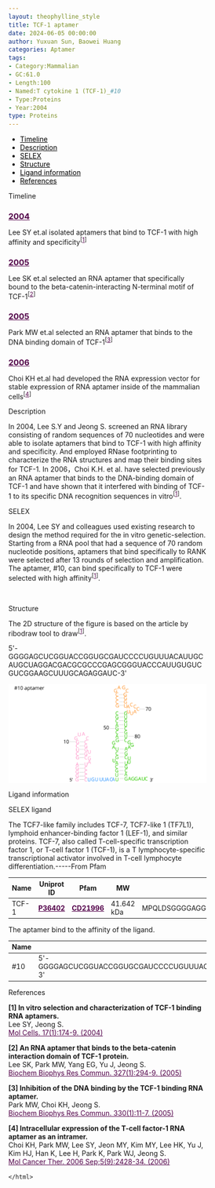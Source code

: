 ```yaml
---
layout: theophylline_style
title: TCF-1 aptamer
date: 2024-06-05 00:00:00
author: Yuxuan Sun, Baowei Huang
categories: Aptamer
tags:
- Category:Mammalian
- GC:61.0
- Length:100
- Named:T cytokine 1 (TCF-1)_#10
- Type:Proteins
- Year:2004
type: Proteins
---
```

<html>


<div class="side-nav">
<ul>
    <div class="side-nav-item"><li><a href="#timeline" style="color: #000000;">Timeline</a></li></div>
    <div class="side-nav-item"><li><a href="#description" style="color: #000000;">Description</a></li></div>
    <div class="side-nav-item"><li><a href="#SELEX" style="color: #000000;">SELEX</a></li></div>
    <div class="side-nav-item"><li><a href="#Structure" style="color: #000000;">Structure</a></li></div>
    <div class="side-nav-item"><li><a href="#ligand-recognition" style="color: #000000;">Ligand information</a></li></div>
    <div class="side-nav-item"><li><a href="#references" style="color: #000000;">References</a></li></div>
    </ul>
</div>



<p class="header_box" id="timeline">Timeline</p>
<div class="timeline">
  <div class="entry">
  <div class="title">
    <h3><a href="https://pubmed.ncbi.nlm.nih.gov/15055546/" target="_blank" style="color:#520049">2004</a></h3>
  </div>
  <div class="body">
    <p>Lee SY et.al isolated aptamers that bind to TCF-1 with high affinity and specificity<sup>[<a href="#ref1" style="color:#520049">1</a>]</sup></p>
  </div>
 </div>
            
 <div class="entry">
  <div class="title">
    <h3><a href="https://pubmed.ncbi.nlm.nih.gov/15629461/" target="_blank" style="color:#520049">2005</a></h3>
  </div>
  <div class="body">
    <p>Lee SK et.al selected an RNA aptamer that specifically bound to the beta-catenin-interacting N-terminal motif of TCF-1<sup>[<a href="#ref2" style="color:#520049">2</a>]</sup></p>
  </div>
 </div>
            
 <div class="entry">
  <div class="title">
    <h3><a href="https://pubmed.ncbi.nlm.nih.gov/15781225/" target="_blank" style="color:#520049">2005</a></h3>
  </div>
  <div class="body">
    <p>Park MW et.al selected an RNA aptamer that binds to the DNA binding domain of TCF-1<sup>[<a href="#ref3" style="color:#520049">3</a>]</sup></p>
  </div>
 </div>
            
 <div class="entry">
  <div class="title">
    <h3><a href="https://pubmed.ncbi.nlm.nih.gov/16985077/" target="_blank" style="color:#520049">2006</a></h3>
  </div>
  <div class="body">
    <p>Choi KH et.al had developed the RNA expression vector for stable expression of RNA aptamer inside of the mammalian cells<sup>[<a href="#ref4" style="color:#520049">4</a>]</sup></p>
  </div>
 </div>
</div>



<p class="header_box" id="description">Description</p>
<p>In 2004, Lee S.Y and Jeong S. screened an RNA library consisting of random sequences of 70 nucleotides and were able to isolate aptamers that bind to TCF-1 with high affinity and specificity. And employed RNase footprinting to characterize the RNA structures and map their binding sites for TCF-1. In 2006，Choi K.H. et al. have selected previously an RNA aptamer that binds to the DNA-binding domain of TCF-1 and have shown that it interfered with binding of TCF-1 to its specific DNA recognition sequences in vitro<sup>[<a href="#ref1" style="color:#520049">1</a>]</sup>.<br></p>


<p class="header_box" id="SELEX">SELEX</p>
<p>In 2004, Lee SY and colleagues used existing research to design the method required for the in vitro genetic-selection. Starting from a RNA pool that had a sequence of 70 random nucleotide positions, aptamers that bind specifically to RANK were selected after 13 rounds of selection and amplification. The aptamer, #10, can bind specifically to TCF-1 were selected with high affinity<sup>[<a href="#ref1" style="color:#520049">1</a>]</sup>.<p>
<br>


<p class="header_box" id="Structure">Structure</p>
<p>The 2D structure of the figure is based on the article by ribodraw tool to draw<sup>[<a href="#ref1" style="color:#520049">1</a>]</sup>.<br></p>
<p>5'-GGGGAGCUCGGUACCGGUGCGAUCCCCUGUUUACAUUGCAUGCUAGGACGACGCGCCCGAGCGGGUACCCAUUGUGUCGUCGGAAGCUUUGCAGAGGAUC-3'</p>
<img src="/images/2D/10_aptamer_2D.svg" alt="drawing" style="width:800px;display:block;margin:0 auto;border-radius:0;" class="img-responsive">
<div style="display: flex; justify-content: center;"></div>



<font ><p class="header_box" id="ligand-recognition">Ligand information</p>  

<p class="blowheader_box">SELEX ligand</p>
<p>The TCF7-like family includes TCF-7, TCF7-like 1 (TF7L1), lymphoid enhancer-binding factor 1 (LEF-1), and similar proteins. TCF-7, also called T-cell-specific transcription factor 1, or T-cell factor 1 (TCF-1), is a T lymphocyte-specific transcriptional activator involved in T-cell lymphocyte differentiation.-----From Pfam</p>
<table class="table table-bordered" style="table-layout:fixed;width:auto;margin-left:auto;margin-right:auto;" >
  <thead>
      <tr>
        <th onclick="sortTable(0)">Name</th>
        <th onclick="sortTable(1)">Uniprot ID</th>
        <th onclick="sortTable(2)">Pfam</th>
        <th onclick="sortTable(3)">MW</th>
        <th onclick="sortTable(4)">Amino acids sequences</th>
        <th onclick="sortTable(5)">PDB</th>
        <th onclick="sortTable(6)">Gene ID</th>
      </tr>
  </thead>
    <tbody>
      <tr>
        <td name="td0">TCF-1</td>
        <td name="td1"><a href="https://www.uniprot.org/uniprotkb/P36402/entry" target="_blank" style="color:#520049"><b>P36402</b></a></td>
        <td name="td2"><a href="https://www.ebi.ac.uk/interpro/entry/cdd/CD21996/" target="_blank" style="color:#520049"><b>CD21996</b></a></td>
        <td name="td3">41.642 kDa</td>
        <td name="td4">MPQLDSGGGGAGGGDDLGAPDELLAFQDEGEEQDDKSRDSAAGPERDLAELKSSLVNESEGAAGGAGIPGVPGAGAGARGEAEALGREHAAQRLFPDKLPEPLEDGLKAPECTSGMYKETVYSAFNLLMHYPPPSGAGQHPQPQPPLHKANQPPHGVPQLSLYEHFNSPHPTPAPADISQKQVHRPLQTPDLSGFYSLTSGSMGQLPHTVSWFTHPSLMLGSGVPGHPAAIPHPAIVPPSGKQELQPFDRNLKTQAESKAEKEAKKPTIKKPLNAFMLYMKEMRAKVIAECTLKESAAINQILGRRWHALSREEQAKYYELARKERQLHMQLYPGWSARDNYGKKKRRSREKHQESTTETNWPRELKDGNGQESLSMSSSSSPA</td>
        <td name="td5">NA</td>
        <td name="td6"><a href="https://www.ncbi.nlm.nih.gov/gene/6932" target="_blank" style="color:#520049"><b>6932</b></a></td>
      </tr>
	  </tbody>
  </table>
<p>The aptamer bind to the affinity of the ligand.</p>
<table class="table table-bordered" style="table-layout:fixed;width:auto;margin-left:auto;margin-right:auto;" >
  <thead>
      <tr>
        <th onclick="sortTable(0)">Name</th>
        <th onclick="sortTable(1)">Sequence</th>
        <th onclick="sortTable(2)">Ligand</th>
        <th onclick="sortTable(3)">Affinity</th>
      </tr>
  </thead>
    <tbody>
      <tr>
        <td name="td0">#10</td>
        <td name="td1">5'-GGGGAGCUCGGUACCGGUGCGAUCCCCUGUUUACAUUGCAUGCUAGGACGACGCGCCCGAGCGGGUACCCAUUGUGUCGUCGGAAGCUUUGCAGAGGAUC-3'</td>
        <td name="td2">TCF-1</td>
        <td name="td3">125 ± 25 nM</td>
      </tr>
	  </tbody>
  </table>


                 
<p class="header_box" id="references">References</p>
                
<a id="ref1"></a><font><strong>[1] In vitro selection and characterization of TCF-1 binding RNA aptamers.</strong></font><br />
Lee SY, Jeong S.<br />
<a href="https://pubmed.ncbi.nlm.nih.gov/15055546/" target="_blank" style="color:#520049">Mol Cells. 17(1):174-9. (2004)</a>
<br/>
            
<a id="ref2"></a><font><strong>[2] An RNA aptamer that binds to the beta-catenin interaction domain of TCF-1 protein.</strong></font><br />
Lee SK, Park MW, Yang EG, Yu J, Jeong S.<br />
<a href="https://pubmed.ncbi.nlm.nih.gov/15629461/" target="_blank" style="color:#520049">Biochem Biophys Res Commun. 327(1):294-9. (2005)</a>
<br/>
            
<a id="ref3"></a><font><strong>[3] Inhibition of the DNA binding by the TCF-1 binding RNA aptamer.</strong></font><br />
Park MW, Choi KH, Jeong S.<br />
<a href="https://pubmed.ncbi.nlm.nih.gov/15781225/" target="_blank" style="color:#520049">Biochem Biophys Res Commun. 330(1):11-7. (2005)</a>
<br/>
            
<a id="ref4"></a><font><strong>[4] Intracellular expression of the T-cell factor-1 RNA aptamer as an intramer.</strong></font><br />
Choi KH, Park MW, Lee SY, Jeon MY, Kim MY, Lee HK, Yu J, Kim HJ, Han K, Lee H, Park K, Park WJ, Jeong S.<br />
<a href="https://pubmed.ncbi.nlm.nih.gov/16985077/" target="_blank" style="color:#520049">Mol Cancer Ther. 2006 Sep;5(9):2428-34. (2006)</a>
<br/>

<html lang="en">
    <head>
      <meta charset="utf-8" />
      <meta name="viewport" content="width=device-width, user-scalable=no, minimum-scale=1.0, maximum-scale=1.0">
      <meta http-equiv="X-UA-Compatible" content="IE=edge">
      <!-- Molstar CSS & JS -->
      <link rel="stylesheet" type="text/css" href="https://www.ebi.ac.uk/pdbe/pdb-component-library/css/pdbe-molstar-1.2.1.css">
      <script src="/js/mol/ro_pdbe-molstar-plugin-1.2.1.js"></script>
        <style>
          * {
              margin: 0;
              padding: 0;
              box-sizing: border-box;
          }
          .msp-plugin ::-webkit-scrollbar-thumb {
              background-color: #474748  !important;
          }
          .msp-plugin .msp-layout-standard {
              border: 1px solid #efefef;
          }
          .viewerSection1 {
            padding-top: 0px;
          }
          .controlsSection1 {
            width: 300px;
              display: flex;
              float:left;
              padding: 0px 0 0 0;
              height:25px;
            }
            .controlBox1 {
              border: 0px solid lightgray;
              padding: 0px;
              margin-bottom: 0px;
            }
          #myViewer1{
            float:left;
            width:500px;
            height: 500px;
            position:relative;
          }
        </style>
    </head>
    <script>
      var viewerInstance1 = new PDBeMolstarPlugin();
      var options1 = {
        customData:{
        format: 'pdb'},
        expanded: false,
        hideControls: true,
        bgColor: {r:255, g:255, b:255},
        }
      var viewerContainer1 = document.getElementById('myViewer1');
      viewerInstance1.render(viewerContainer1, options1);
  window.addEventListener('load', function() {
    var colorSelectionButton1 = document.querySelector('.controlsSection1 button');
    colorSelectionButton1.click();
  });
    </script>




    </html>
